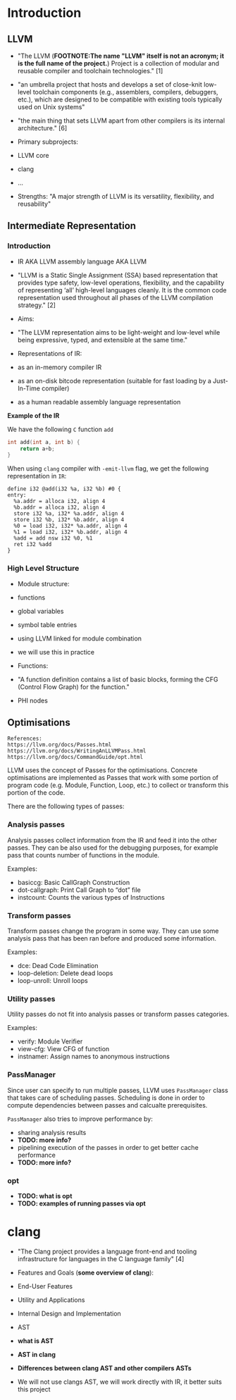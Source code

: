 <!--

References:

[1] https://llvm.org/
[2] https://llvm.org/docs/LangRef.html
[3] https://llvm.org/docs/Passes.html
[4] https://clang.llvm.org/
[5] https://clang.llvm.org/docs/IntroductionToTheClangAST.html
[6] http://www.aosabook.org/en/llvm.html

-->

# Introduction


## LLVM

- "The LLVM (**FOOTNOTE:The name "LLVM" itself is not an acronym; it is the
full name of the project.**) Project is a collection of modular and reusable
compiler and toolchain technologies." [1]

- "an umbrella project that hosts and develops a set of close-knit low-level
toolchain components (e.g., assemblers, compilers, debuggers, etc.), which are
designed to be compatible with existing tools typically used on Unix systems"
- "the main thing that sets LLVM apart from other compilers is its internal
architecture."
[6]


- Primary subprojects:
 - LLVM core
 - clang
 - ...

- Strengths: "A major strength of LLVM is its versatility, flexibility, and
reusability"

## Intermediate Representation

### Introduction

- IR AKA LLVM assembly language AKA LLVM

- "LLVM is a Static Single Assignment (SSA) based representation that provides
type safety, low-level operations, flexibility, and the capability of
representing ‘all’ high-level languages cleanly. It is the common code
representation used throughout all phases of the LLVM compilation strategy." [2]

- Aims:
 - "The LLVM representation aims to be light-weight and low-level while being
 expressive, typed, and extensible at the same time."

- Representations of IR:
 - as an in-memory compiler IR
 - as an on-disk bitcode representation (suitable for fast loading by a
 Just-In-Time compiler)
 - as a human readable assembly language representation


**Example of the IR**

We have the following `C` function `add`

``` C
int add(int a, int b) {
    return a+b;
}
```

When using `clang` compiler with `-emit-llvm` flag, we get the following
representation in `IR`:

``` IR
define i32 @add(i32 %a, i32 %b) #0 {
entry:
  %a.addr = alloca i32, align 4
  %b.addr = alloca i32, align 4
  store i32 %a, i32* %a.addr, align 4
  store i32 %b, i32* %b.addr, align 4
  %0 = load i32, i32* %a.addr, align 4
  %1 = load i32, i32* %b.addr, align 4
  %add = add nsw i32 %0, %1
  ret i32 %add
}
```

### High Level Structure

- Module structure:
 - functions
 - global variables
 - symbol table entries

- using LLVM linked for module combination
 - we will use this in practice

- Functions:
 - "A function definition contains a list of basic blocks, forming the CFG
 (Control Flow Graph) for the function."
 - PHI nodes


## Optimisations

```
References:
https://llvm.org/docs/Passes.html
https://llvm.org/docs/WritingAnLLVMPass.html
https://llvm.org/docs/CommandGuide/opt.html
```

LLVM uses the concept of Passes for the optimisations. Concrete optimisations
are implemented as Passes that work with some portion of program code (e.g.
Module, Function, Loop, etc.) to collect or transform this portion of the code.

There are the following types of passes:

### Analysis passes

Analysis passes collect information from the IR and feed it into the other
passes.
They can be also used for the debugging purposes, for example pass that counts
number of functions in the module.

Examples:
- basiccg: Basic CallGraph Construction
- dot-callgraph: Print Call Graph to “dot” file
- instcount: Counts the various types of Instructions

### Transform passes

Transform passes change the program in some way. They can use some analysis pass
that has been ran before and produced some information.

Examples:
- dce: Dead Code Elimination
- loop-deletion: Delete dead loops
- loop-unroll: Unroll loops

###  Utility passes

Utility passes do not fit into analysis passes or transform passes categories.

Examples:
- verify: Module Verifier
- view-cfg: View CFG of function
- instnamer: Assign names to anonymous instructions

### PassManager

Since user can specify to run multiple passes, LLVM uses `PassManager` class
that takes care of scheduling passes. Scheduling is done in order to compute
dependencies between passes and calcualte prerequisites.

`PassManager` also tries to improve performance by:
- sharing analysis results
 - **TODO: more info?**
- pipelining execution of the passes in order to get better cache performance
 - **TODO: more info?**

### opt

- **TODO: what is opt**
- **TODO: examples of running passes via opt**


# clang

- "The Clang project provides a language front-end and tooling infrastructure
for languages in the C language family" [4]

- Features and Goals (**some overview of clang**):
 - End-User Features
 - Utility and Applications
 - Internal Design and Implementation

- AST
 - **what is AST**
 - **AST in clang**
 - **Differences between clang AST and other compilers ASTs**
 - We will not use clangs AST, we will work directly with IR, it better suits
 this project
